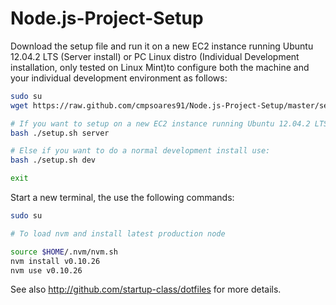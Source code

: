 Node.js-Project-Setup
=========
Download the setup file and run it on a new EC2 instance running Ubuntu 12.04.2 LTS (Server install)
or PC Linux distro (Individual Development installation, only tested on Linux Mint)to configure both
the machine and your individual development environment as follows:

```sh
sudo su
wget https://raw.github.com/cmpsoares91/Node.js-Project-Setup/master/setup.sh

# If you want to setup on a new EC2 instance running Ubuntu 12.04.2 LTS for final setup use:
bash ./setup.sh server

# Else if you want to do a normal development install use:
bash ./setup.sh dev

exit
```
Start a new terminal, the use the following commands:

```sh
sudo su

# To load nvm and install latest production node

source $HOME/.nvm/nvm.sh
nvm install v0.10.26
nvm use v0.10.26
```

See also http://github.com/startup-class/dotfiles for more details.





